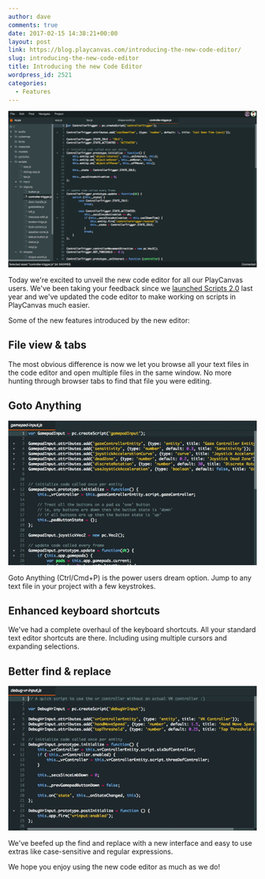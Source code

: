 ```yaml
---
author: dave
comments: true
date: 2017-02-15 14:38:21+00:00
layout: post
link: https://blog.playcanvas.com/introducing-the-new-code-editor/
slug: introducing-the-new-code-editor
title: Introducing the new Code Editor
wordpress_id: 2521
categories:
  - Features
---
```


![New Code Editor](/assets/media/code-editor-new.jpg)

Today we're excited to unveil the new code editor for all our PlayCanvas users. We've been taking your feedback since we [launched Scripts 2.0](https://blog.playcanvas.com/playcanvas-scripts-2-0/) last year and we've updated the code editor to make working on scripts in PlayCanvas much easier.

Some of the new features introduced by the new editor:

## File view & tabs

The most obvious difference is now we let you browse all your text files in the code editor and open multiple files in the same window. No more hunting through browser tabs to find that file you were editing.

## Goto Anything

![Editor Goto File](/assets/media/code-editor-goto-file.gif)

Goto Anything (Ctrl/Cmd+P) is the power users dream option. Jump to any text file in your project with a few keystrokes.

## Enhanced keyboard shortcuts

We've had a complete overhaul of the keyboard shortcuts. All your standard text editor shortcuts are there. Including using multiple cursors and expanding selections.

## Better find & replace

![Editor Find](/assets/media/code-editor-find.gif)

We've beefed up the find and replace with a new interface and easy to use extras like case-sensitive and regular expressions.

We hope you enjoy using the new code editor as much as we do!
